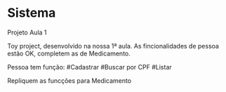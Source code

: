 # Sistema
Projeto Aula 1


Toy project, desenvolvido na nossa 1ª aula.
As fincionalidades de pessoa estão OK, completem as de Medicamento.


Pessoa tem função:
    #Cadastrar
    #Buscar por CPF
    #Listar
    
Repliquem as funcções para Medicamento
